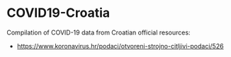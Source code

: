 # COVID19-Croatia
Compilation of COVID-19 data from Croatian official resources:
- https://www.koronavirus.hr/podaci/otvoreni-strojno-citljivi-podaci/526
